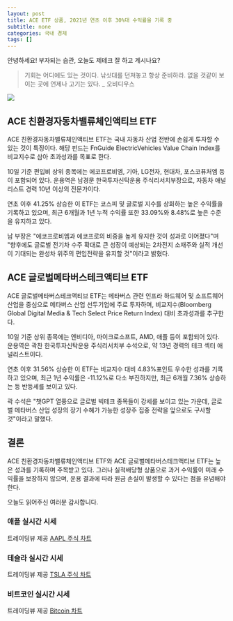 ```yaml
---
layout: post
title: ACE ETF 상품, 2021년 연초 이후 30%대 수익률을 기록 중
subtitle: none
categories: 국내 경제
tags: []
---
```


안녕하세요! 부자되는 습관, 오늘도 제테크 잘 하고 계시나요?

> 기회는 어디에도 있는 것이다. 낚싯대를 던져놓고 항상 준비하라. 없을 것같이 보이는 곳에 언제나 고기는 있다. _ 오비디우스






![](https://source.unsplash.com/800x450/?luxury)

##  ACE 친환경자동차밸류체인액티브 ETF

ACE 친환경자동차밸류체인액티브 ETF는 국내 자동차 산업 전반에 손쉽게 투자할 수 있는 것이 특징이다. 해당 펀드는 FnGuide ElectricVehicles Value Chain Index를 비교지수로 삼아 초과성과를 목표로 한다. 

10일 기준 편입비 상위 종목에는 에코프로비엠, 기아, LG전자, 현대차, 포스코퓨처엠 등이 포함되어 있다. 운용역은 남경문 한국투자신탁운용 주식리서치부장으로, 자동차 애널리스트 경력 10년 이상의 전문가이다.

연초 이후 41.25% 상승한 이 ETF는 코스피 및 글로벌 지수를 상회하는 높은 수익률을 기록하고 있으며, 최근 6개월과 1년 누적 수익률 또한 33.09%와 8.48%로 높은 수준을 유지하고 있다.

남 부장은 "에코프로비엠과 에코프로의 비중을 높게 유지한 것이 성과로 이어졌다"며 "향후에도 글로벌 전기차 수주 확대로 큰 성장이 예상되는 2차전지 소재주와 실적 개선이 기대되는 완성차 위주의 편입전략을 유지할 것"이라고 밝혔다.

## ACE 글로벌메타버스테크액티브 ETF

ACE 글로벌메타버스테크액티브 ETF는 메타버스 관련 인프라 하드웨어 및 소프트웨어 산업을 중심으로 메타버스 산업 선두기업에 주로 투자하며, 비교지수(Bloomberg Global Digital Media & Tech Select Price Return Index) 대비 초과성과를 추구한다. 

10일 기준 상위 종목에는 엔비디아, 마이크로소프트, AMD, 애플 등이 포함되어 있다. 운용역은 곽찬 한국투자신탁운용 주식리서치부 수석으로, 약 13년 경력의 테크 섹터 애널리스트이다.

연초 이후 31.56% 상승한 이 ETF는 비교지수 대비 4.83%포인트 우수한 성과를 기록하고 있으며, 최근 1년 수익률은 -11.12%로 다소 부진하지만, 최근 6개월 7.36% 상승하는 등 반등세를 보이고 있다.

곽 수석은 "챗GPT 열풍으로 글로벌 빅테크 종목들이 강세를 보이고 있는 가운데, 글로벌 메타버스 산업 성장의 장기 수혜가 가능한 성장주 집중 전략을 앞으로도 구사할 것"이라고 말했다.

## 결론

ACE 친환경자동차밸류체인액티브 ETF와 ACE 글로벌메타버스테크액티브 ETF는 높은 성과를 기록하며 주목받고 있다. 그러나 실적배당형 상품으로 과거 수익률이 미래 수익률을 보장하지 않으며, 운용 결과에 따라 원금 손실이 발생할 수 있다는 점을 유념해야 한다.

오늘도 읽어주신 여러분 감사합니다.

### 애플 실시간 시세


<!-- TradingView Widget BEGIN -->
<div class="tradingview-widget-container">
  <div id="tradingview_6a264"></div>
  <div class="tradingview-widget-copyright">트레이딩뷰 제공 <a href="https://kr.tradingview.com/symbols/NASDAQ-AAPL/" rel="noopener" target="_blank"><span class="blue-text">AAPL 주식 차트</span></a></div>
  <script type="text/javascript" src="https://s3.tradingview.com/tv.js"></script>
  <script type="text/javascript">
  new TradingView.widget(
  {
  "autosize": true,
  "symbol": "NASDAQ:AAPL",
  "interval": "D",
  "timezone": "Asia/Seoul",
  "theme": "light",
  "style": "1",
  "locale": "kr",
  "toolbar_bg": "#f1f3f6",
  "enable_publishing": false,
  "hide_top_toolbar": true,
  "hide_legend": true,
  "save_image": false,
  "container_id": "tradingview_6a264"
}
  );
  </script>
</div>
<!-- TradingView Widget END -->


### 테슬라 실시간 시세


<!-- TradingView Widget BEGIN -->
<div class="tradingview-widget-container">
  <div id="tradingview_39d77"></div>
  <div class="tradingview-widget-copyright">트레이딩뷰 제공 <a href="https://kr.tradingview.com/symbols/NASDAQ-TSLA/" rel="noopener" target="_blank"><span class="blue-text">TSLA 주식 차트</span></a></div>
  <script type="text/javascript" src="https://s3.tradingview.com/tv.js"></script>
  <script type="text/javascript">
  new TradingView.widget(
  {
  "autosize": true,
  "symbol": "NASDAQ:TSLA",
  "interval": "D",
  "timezone": "Asia/Seoul",
  "theme": "light",
  "style": "1",
  "locale": "kr",
  "toolbar_bg": "#f1f3f6",
  "enable_publishing": false,
  "hide_top_toolbar": true,
  "hide_legend": true,
  "save_image": false,
  "container_id": "tradingview_39d77"
}
  );
  </script>
</div>
<!-- TradingView Widget END -->


### 비트코인 실시간 시세


<!-- TradingView Widget BEGIN -->
<div class="tradingview-widget-container">
  <div id="tradingview_3f91e"></div>
  <div class="tradingview-widget-copyright">트레이딩뷰 제공 <a href="https://kr.tradingview.com/symbols/BTCUSD/?exchange=BITSTAMP" rel="noopener" target="_blank"><span class="blue-text">Bitcoin 차트</span></a></div>
  <script type="text/javascript" src="https://s3.tradingview.com/tv.js"></script>
  <script type="text/javascript">
  new TradingView.widget(
  {
  "autosize": true,
  "symbol": "BITSTAMP:BTCUSD",
  "interval": "D",
  "timezone": "Asia/Seoul",
  "theme": "light",
  "style": "1",
  "locale": "kr",
  "toolbar_bg": "#f1f3f6",
  "enable_publishing": false,
  "hide_top_toolbar": true,
  "hide_legend": true,
  "save_image": false,
  "container_id": "tradingview_3f91e"
}
  );
  </script>
</div>
<!-- TradingView Widget END -->

